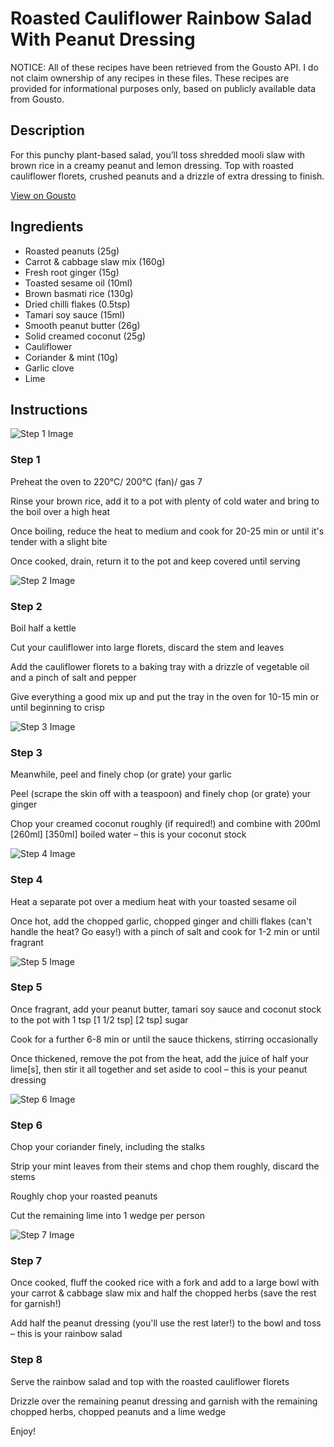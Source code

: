 # Roasted Cauliflower Rainbow Salad With Peanut Dressing

NOTICE: All of these recipes have been retrieved from the Gousto API. I do not claim ownership of any recipes in these files. These recipes are provided for informational purposes only, based on publicly available data from Gousto.

## Description

For this punchy plant-based salad, you’ll toss shredded mooli slaw with brown rice in a creamy peanut and lemon dressing. Top with roasted cauliflower florets, crushed peanuts and a drizzle of extra dressing to finish.

[View on Gousto](https://www.gousto.co.uk/recipes/cookbook/roasted-cauliflower-rainbow-salad-with-peanut-dressing)

## Ingredients

- Roasted peanuts (25g)
- Carrot & cabbage slaw mix (160g)
- Fresh root ginger (15g)
- Toasted sesame oil (10ml)
- Brown basmati rice (130g)
- Dried chilli flakes (0.5tsp)
- Tamari soy sauce (15ml)
- Smooth peanut butter (26g)
- Solid creamed coconut (25g)
- Cauliflower
- Coriander & mint (10g)
- Garlic clove
- Lime

## Instructions

![Step 1 Image](https://production-media.gousto.co.uk/cms/recipe-step-image/step-1-1690216008308-x200.jpg)

### Step 1

Preheat the oven to 220°C/ 200°C (fan)/ gas 7

Rinse your brown rice, add it to a pot with plenty of cold water and bring to the boil over a high heat

Once boiling, reduce the heat to medium and cook for 20-25 min or until it's tender with a slight bite

Once cooked, drain, return it to the pot and keep covered until serving

![Step 2 Image](https://production-media.gousto.co.uk/cms/recipe-step-image/step-2-1690216015174-x200.jpg)

### Step 2

Boil half a kettle

Cut your cauliflower into large florets, discard the stem and leaves

Add the cauliflower florets to a baking tray with a drizzle of vegetable oil and a pinch of salt and pepper

Give everything a good mix up and put the tray in the oven for 10-15 min or until beginning to crisp

![Step 3 Image](https://production-media.gousto.co.uk/cms/recipe-step-image/step-3-1690216020212-x200.jpg)

### Step 3

Meanwhile, peel and finely chop (or grate) your garlic

Peel (scrape the skin off with a teaspoon) and finely chop (or grate) your ginger

Chop your creamed coconut roughly (if required!) and combine with 200ml <span class="text-purple">[260ml] </span><span class="text-danger">[350ml] </span>boiled water – this is your coconut stock

![Step 4 Image](https://production-media.gousto.co.uk/cms/recipe-step-image/step-4-1690216026053-x200.jpg)

### Step 4

Heat a separate pot over a medium heat with your toasted sesame oil

Once hot, add the chopped garlic, chopped ginger and chilli flakes (can't handle the heat? Go easy!) with a pinch of salt and cook for 1-2 min or until fragrant

![Step 5 Image](https://production-media.gousto.co.uk/cms/recipe-step-image/step-5-1690216032983-x200.jpg)

### Step 5

Once fragrant, add your peanut butter, tamari soy sauce and coconut stock to the pot with 1 tsp<span class="text-purple"> [1 1/2 tsp]</span> <span class="text-danger">[2 tsp]</span> sugar

Cook for a further 6-8 min or until the sauce thickens, stirring occasionally

Once thickened, remove the pot from the heat, add the juice of half your lime[s], then stir it all together and set aside to cool – this is your peanut dressing

![Step 6 Image](https://production-media.gousto.co.uk/cms/recipe-step-image/step-6-1690216039774-x200.jpg)

### Step 6

Chop your coriander finely, including the stalks

Strip your mint leaves from their stems and chop them roughly, discard the stems

Roughly chop your roasted peanuts

Cut the remaining lime into 1 wedge per person

![Step 7 Image](https://production-media.gousto.co.uk/cms/recipe-step-image/step-7-1690216047616-x200.jpg)

### Step 7

Once cooked, fluff the cooked rice with a fork and add to a large bowl with your carrot & cabbage slaw mix and half the chopped herbs (save the rest for garnish!)

Add half the peanut dressing (you'll use the rest later!) to the bowl and toss – this is your rainbow salad

### Step 8

Serve the rainbow salad and top with the roasted cauliflower florets

Drizzle over the remaining peanut dressing and garnish with the remaining chopped herbs, chopped peanuts and a lime wedge

Enjoy!

